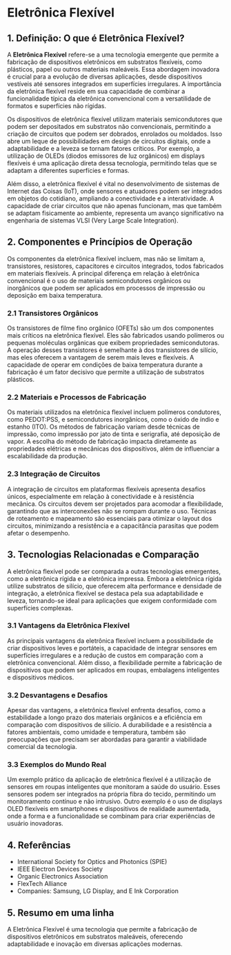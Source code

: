 # Eletrônica Flexível

## 1. Definição: O que é **Eletrônica Flexível**?
A **Eletrônica Flexível** refere-se a uma tecnologia emergente que permite a fabricação de dispositivos eletrônicos em substratos flexíveis, como plásticos, papel ou outros materiais maleáveis. Essa abordagem inovadora é crucial para a evolução de diversas aplicações, desde dispositivos vestíveis até sensores integrados em superfícies irregulares. A importância da eletrônica flexível reside em sua capacidade de combinar a funcionalidade típica da eletrônica convencional com a versatilidade de formatos e superfícies não rígidas.

Os dispositivos de eletrônica flexível utilizam materiais semicondutores que podem ser depositados em substratos não convencionais, permitindo a criação de circuitos que podem ser dobrados, enrolados ou moldados. Isso abre um leque de possibilidades em design de circuitos digitais, onde a adaptabilidade e a leveza se tornam fatores críticos. Por exemplo, a utilização de OLEDs (diodos emissores de luz orgânicos) em displays flexíveis é uma aplicação direta dessa tecnologia, permitindo telas que se adaptam a diferentes superfícies e formas.

Além disso, a eletrônica flexível é vital no desenvolvimento de sistemas de Internet das Coisas (IoT), onde sensores e atuadores podem ser integrados em objetos do cotidiano, ampliando a conectividade e a interatividade. A capacidade de criar circuitos que não apenas funcionam, mas que também se adaptam fisicamente ao ambiente, representa um avanço significativo na engenharia de sistemas VLSI (Very Large Scale Integration).

## 2. Componentes e Princípios de Operação
Os componentes da eletrônica flexível incluem, mas não se limitam a, transistores, resistores, capacitores e circuitos integrados, todos fabricados em materiais flexíveis. A principal diferença em relação à eletrônica convencional é o uso de materiais semicondutores orgânicos ou inorgânicos que podem ser aplicados em processos de impressão ou deposição em baixa temperatura.

### 2.1 Transistores Orgânicos
Os transistores de filme fino orgânico (OFETs) são um dos componentes mais críticos na eletrônica flexível. Eles são fabricados usando polímeros ou pequenas moléculas orgânicas que exibem propriedades semicondutoras. A operação desses transistores é semelhante à dos transistores de silício, mas eles oferecem a vantagem de serem mais leves e flexíveis. A capacidade de operar em condições de baixa temperatura durante a fabricação é um fator decisivo que permite a utilização de substratos plásticos.

### 2.2 Materiais e Processos de Fabricação
Os materiais utilizados na eletrônica flexível incluem polímeros condutores, como PEDOT:PSS, e semicondutores inorgânicos, como o óxido de índio e estanho (ITO). Os métodos de fabricação variam desde técnicas de impressão, como impressão por jato de tinta e serigrafia, até deposição de vapor. A escolha do método de fabricação impacta diretamente as propriedades elétricas e mecânicas dos dispositivos, além de influenciar a escalabilidade da produção.

### 2.3 Integração de Circuitos
A integração de circuitos em plataformas flexíveis apresenta desafios únicos, especialmente em relação à conectividade e à resistência mecânica. Os circuitos devem ser projetados para acomodar a flexibilidade, garantindo que as interconexões não se rompam durante o uso. Técnicas de roteamento e mapeamento são essenciais para otimizar o layout dos circuitos, minimizando a resistência e a capacitância parasitas que podem afetar o desempenho.

## 3. Tecnologias Relacionadas e Comparação
A eletrônica flexível pode ser comparada a outras tecnologias emergentes, como a eletrônica rígida e a eletrônica impressa. Embora a eletrônica rígida utilize substratos de silício, que oferecem alta performance e densidade de integração, a eletrônica flexível se destaca pela sua adaptabilidade e leveza, tornando-se ideal para aplicações que exigem conformidade com superfícies complexas.

### 3.1 Vantagens da Eletrônica Flexível
As principais vantagens da eletrônica flexível incluem a possibilidade de criar dispositivos leves e portáteis, a capacidade de integrar sensores em superfícies irregulares e a redução de custos em comparação com a eletrônica convencional. Além disso, a flexibilidade permite a fabricação de dispositivos que podem ser aplicados em roupas, embalagens inteligentes e dispositivos médicos.

### 3.2 Desvantagens e Desafios
Apesar das vantagens, a eletrônica flexível enfrenta desafios, como a estabilidade a longo prazo dos materiais orgânicos e a eficiência em comparação com dispositivos de silício. A durabilidade e a resistência a fatores ambientais, como umidade e temperatura, também são preocupações que precisam ser abordadas para garantir a viabilidade comercial da tecnologia.

### 3.3 Exemplos do Mundo Real
Um exemplo prático da aplicação de eletrônica flexível é a utilização de sensores em roupas inteligentes que monitoram a saúde do usuário. Esses sensores podem ser integrados na própria fibra do tecido, permitindo um monitoramento contínuo e não intrusivo. Outro exemplo é o uso de displays OLED flexíveis em smartphones e dispositivos de realidade aumentada, onde a forma e a funcionalidade se combinam para criar experiências de usuário inovadoras.

## 4. Referências
- International Society for Optics and Photonics (SPIE)
- IEEE Electron Devices Society
- Organic Electronics Association
- FlexTech Alliance
- Companies: Samsung, LG Display, and E Ink Corporation

## 5. Resumo em uma linha
A Eletrônica Flexível é uma tecnologia que permite a fabricação de dispositivos eletrônicos em substratos maleáveis, oferecendo adaptabilidade e inovação em diversas aplicações modernas.